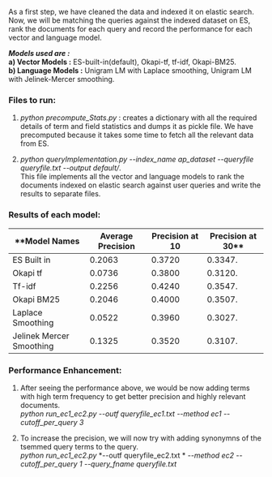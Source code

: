 As a first step, we have cleaned the data and indexed it on elastic search. Now, we will be matching the queries against the indexed dataset on ES, rank the documents for each query and record the performance for each vector and language model.

**_Models used are :_**      
**a) Vector Models :** ES-built-in(default), Okapi-tf, tf-idf, Okapi-BM25.  
**b) Language Models :** Unigram LM with Laplace smoothing, Unigram LM with Jelinek-Mercer smoothing.


### Files to run:   

1. *python precompute_Stats.py* : creates a dictionary with all the required details of term and field statistics and dumps it as pickle file. We have precomputed because it takes some time to fetch all the relevant data from ES.

2. *python queryImplementation.py*
*--index_name ap_dataset*
*--queryfile queryfile.txt*
*--output default/*.  
This file implements all the vector and language models to rank the documents indexed on elastic search against user queries and write the results to separate files.

### Results of each model:

|**Model Names   | Average Precision   | Precision at 10  | Precision at 30**    |  
|--------------- | ------------------  | ----------------  | ------------------  |
|ES Built in     |	     0.2063	    |     0.3720	    |       0.3347.       |
|Okapi tf	       |       0.0736	     |     0.3800	     |     0.3120.       |
|Tf-idf	       |       0.2256	       |   0.4240	      |    0.3547.      |
|Okapi BM25	  |       0.2046	      |    0.4000	     |     0.3507.      |
|Laplace Smoothing |	0.0522	        |  0.3960	     |     0.3027.      |
|Jelinek Mercer Smoothing |	0.1325	   |  0.3520	     |     0.3107.      |


### Performance Enhancement:

1. After seeing the performance above, we would be now adding terms with high term frequency to get better precision and highly relevant documents.    
      *python run_ec1_ec2.py*
      *--outf queryfile_ec1.txt*
      *--method ec1 --cutoff_per_query 3*

2. To increase the precision, we will now try with adding synonymns of the tsemmed query terms to the query.     
      *python run_ec1_ec2.py*
      *--outf queryfile_ec2.txt *
      *--method ec2*
      *--cutoff_per_query 1*
      *--query_fname queryfile.txt*
